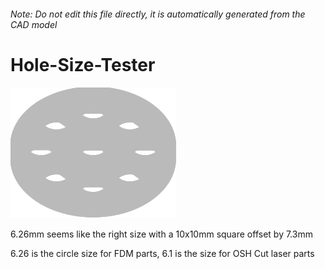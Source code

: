 ###### Note: Do not edit this file directly, it is automatically generated from the CAD model

# Hole-Size-Tester

![](/project.svg)

6.26mm seems like the right size with a 10x10mm square offset by 7.3mm


6.26 is the circle size for FDM parts, 6.1 is the size for OSH Cut laser parts



